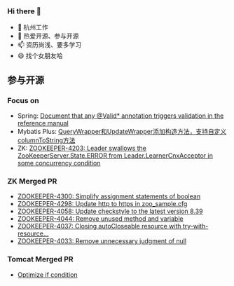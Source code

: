### Hi there 👋

- 🔭 杭州工作
- 👯 热爱开源、参与开源
- 📫 资历尚浅、要多学习
- 😄 找个女朋友哈


## 参与开源

### Focus on

- Spring: [Document that any @Valid* annotation triggers validation in the reference manual](https://github.com/spring-projects/spring-framework/issues/27050)
- Mybatis Plus: [QueryWrapper和UpdateWrapper添加构造方法，支持自定义columnToString方法](https://github.com/baomidou/mybatis-plus/pull/3620)
- ZK: [ZOOKEEPER-4203: Leader swallows the ZooKeeperServer.State.ERROR from Leader.LearnerCnxAcceptor in some concurrency condition](https://github.com/apache/zookeeper/pull/1596)


### ZK Merged PR

- [ZOOKEEPER-4300: Simplify assignment statements of boolean
](https://github.com/apache/zookeeper/commit/016ffd9a3ec2cb669071e881d677441314aa8bfd)
- [ZOOKEEPER-4298: Update http to https in zoo_sample.cfg](https://github.com/apache/zookeeper/commit/c499202a2c470e2e365ef109c8e49784cb043367)
- [ZOOKEEPER-4058: Update checkstyle to the latest version 8.39](https://github.com/apache/zookeeper/commit/e8dc2b3210b001094b6179e0deacdb2cebded31f)
- [ZOOKEEPER-4044: Remove unused method and variable](https://github.com/apache/zookeeper/commit/a10c6b4a78fa28b785d18cc973026da971bb4fe3)
- [ZOOKEEPER-4037: Closing autoCloseable resource with try-with-resource…
](https://github.com/apache/zookeeper/commit/a30acd2b9168042d52f593c985cbbda8622d83d7)
- [ZOOKEEPER-4033: Remove unnecessary judgment of null](https://github.com/apache/zookeeper/commit/a67272a0ad8b1138c61306a02563fc39a0c79101)


### Tomcat Merged PR

- [Optimize if condition](https://github.com/apache/tomcat/commit/92eabe5b666f3a6c699ef70bb64be0e8716d006a)
